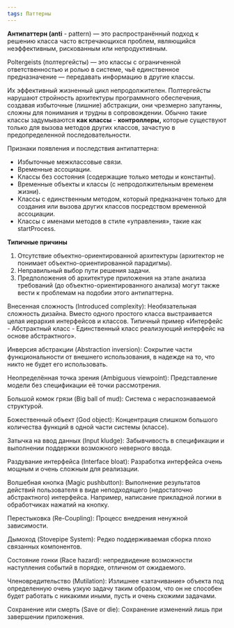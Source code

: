 ```yaml
---
tags: Паттерны
---
```

**Антипаттерн (anti** - pattern) — это распространённый подход к решению класса часто встречающихся проблем, являющийся неэффективным, рискованным или непродуктивным.

Poltergeists (полтергейсты) — это классы с ограниченной ответственностью и ролью в системе, чьё единственное предназначение — передавать информацию в другие классы.

Их эффективный жизненный цикл непродолжителен. Полтергейсты нарушают стройность архитектуры программного обеспечения, создавая избыточные (лишние) абстракции, они чрезмерно запутанны, сложны для понимания и трудны в сопровождении. Обычно такие классы задумываются **как классы** - **контроллеры,** которые существуют только для вызова методов других классов, зачастую в предопределенной последовательности.

Признаки появления и последствия антипаттерна:

- Избыточные межклассовые связи.
- Временные ассоциации.
- Классы без состояния (содержащие только методы и константы).
- Временные объекты и классы (с непродолжительным временем жизни).
- Классы с единственным методом, который предназначен только для создания или
    вызова других классов посредством временной ассоциации.
- Классы с именами методов в стиле «управления», такие как startProcess.

**Типичные причины**

1. Отсутствие объектно-ориентированной архитектуры (архитектор не понимает
    объектно-ориентированной парадигмы).
2. Неправильный выбор пути решения задачи.
3. Предположения об архитектуре приложения на этапе анализа требований (до
    объектно-ориентированного анализа) могут также вести к проблемам на подобии
    этого антипаттерна.

Внесенная сложность (Introduced complexity): Необязательная сложность дизайна. Вместо одного простого класса выстраивается целая иерархия интерфейсов и классов. Типичный пример «Интерфейс - Абстрактный класс - Единственный класс реализующий интерфейс на основе абстрактного».

Инверсия абстракции (Abstraction inversion): Сокрытие части функциональности от внешнего использования, в надежде на то, что никто не будет его использовать.

Неопределённая точка зрения (Ambiguous viewpoint): Представление модели без спецификации её точки рассмотрения.

Большой комок грязи (Big ball of mud): Система с нераспознаваемой структурой.

Божественный объект (God object): Концентрация слишком большого количества функций в одной части системы (классе).

Затычка на ввод данных (Input kludge): Забывчивость в спецификации и выполнении поддержки возможного неверного ввода.

Раздувание интерфейса (Interface bloat): Разработка интерфейса очень мощным и очень сложным для реализации.

Волшебная кнопка (Magic pushbutton): Выполнение результатов действий пользователя в виде неподходящего (недостаточно абстрактного) интерфейса. Например, написание прикладной логики в обработчиках нажатий на кнопку.

Перестыковка (Re-Coupling): Процесс внедрения ненужной зависимости.

Дымоход (Stovepipe System): Редко поддерживаемая сборка плохо связанных компонентов.

Состояние гонки (Race hazard): непредвидение возможности наступления событий в порядке, отличном от ожидаемого.

Членовредительство (Mutilation): Излишнее «затачивание» объекта под определенную очень узкую задачу таким образом, что он не способен будет работать с никакими иными, пусть и очень схожими задачами.

Сохранение или смерть (Save or die): Сохранение изменений лишь при завершении приложения.
